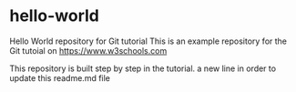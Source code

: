 
# hello-world
Hello World repository for Git tutorial
This is an example repository for the Git tutoial on https://www.w3schools.com

This repository is built step by step in the tutorial. 
a new line in order to update this readme.md file
